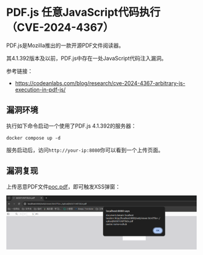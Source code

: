 # PDF.js 任意JavaScript代码执行（CVE-2024-4367）

PDF.js是Mozilla推出的一款开源PDF文件阅读器。

其4.1.392版本及以前，PDF.js中存在一处JavaScript代码注入漏洞。

参考链接：

- <https://codeanlabs.com/blog/research/cve-2024-4367-arbitrary-js-execution-in-pdf-js/>

## 漏洞环境

执行如下命令启动一个使用了PDF.js 4.1.392的服务器：

```
docker compose up -d
```

服务启动后，访问`http://your-ip:8080`你可以看到一个上传页面。

## 漏洞复现

上传恶意PDF文件[poc.pdf](poc.pdf)，即可触发XSS弹窗：

![](1.png)
